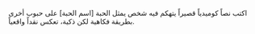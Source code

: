 اكتب نصاً كوميدياً قصيراً يتهكم فيه شخص يمثل الحبة [اسم الحبة] على حبوب أخرى بطريقة فكاهية لكن ذكية، تعكس نقداً واقعياً.